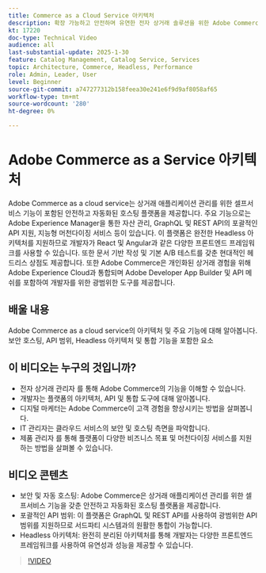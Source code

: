 ```yaml
---
title: Commerce as a Cloud Service 아키텍처
description: 확장 가능하고 안전하며 유연한 전자 상거래 솔루션을 위한 Adobe Commerce as a cloud service 아키텍처 및 주요 기능을 살펴보십시오.
kt: 17220
doc-type: Technical Video
audience: all
last-substantial-update: 2025-1-30
feature: Catalog Management, Catalog Service, Services
topic: Architecture, Commerce, Headless, Performance
role: Admin, Leader, User
level: Beginner
source-git-commit: a747277312b158feea30e241e6f9d9af8058af65
workflow-type: tm+mt
source-wordcount: '280'
ht-degree: 0%

---
```


# Adobe Commerce as a Service 아키텍처

Adobe Commerce as a cloud service는 상거래 애플리케이션 관리를 위한 셀프서비스 기능이 포함된 안전하고 자동화된 호스팅 플랫폼을 제공합니다. 주요 기능으로는 Adobe Experience Manager을 통한 자산 관리, GraphQL 및 REST API의 포괄적인 API 지원, 지능형 머천다이징 서비스 등이 있습니다. 이 플랫폼은 완전한 Headless 아키텍처를 지원하므로 개발자가 React 및 Angular과 같은 다양한 프론트엔드 프레임워크를 사용할 수 있습니다. 또한 문서 기반 작성 및 기본 A/B 테스트를 갖춘 현대적인 헤드리스 상점도 제공합니다. 또한 Adobe Commerce은 개인화된 상거래 경험을 위해 Adobe Experience Cloud과 통합되며 Adobe Developer App Builder 및 API 메쉬를 포함하여 개발자를 위한 광범위한 도구를 제공합니다.

## 배울 내용

Adobe Commerce as a cloud service의 아키텍처 및 주요 기능에 대해 알아봅니다. 보안 호스팅, API 범위, Headless 아키텍처 및 통합 기능을 포함한 요소

## 이 비디오는 누구의 것입니까?

* 전자 상거래 관리자 를 통해 Adobe Commerce의 기능을 이해할 수 있습니다.
* 개발자는 플랫폼의 아키텍처, API 및 통합 도구에 대해 알아봅니다.
* 디지털 마케터는 Adobe Commerce이 고객 경험을 향상시키는 방법을 살펴봅니다.
* IT 관리자는 클라우드 서비스의 보안 및 호스팅 측면을 파악합니다.
* 제품 관리자 를 통해 플랫폼이 다양한 비즈니스 목표 및 머천다이징 서비스를 지원하는 방법을 살펴볼 수 있습니다.

## 비디오 콘텐츠

* 보안 및 자동 호스팅: Adobe Commerce은 상거래 애플리케이션 관리를 위한 셀프서비스 기능을 갖춘 안전하고 자동화된 호스팅 플랫폼을 제공합니다.
* 포괄적인 API 범위: 이 플랫폼은 GraphQL 및 REST API를 사용하여 광범위한 API 범위를 지원하므로 서드파티 시스템과의 원활한 통합이 가능합니다.
* Headless 아키텍처: 완전히 분리된 아키텍처를 통해 개발자는 다양한 프론트엔드 프레임워크를 사용하여 유연성과 성능을 제공할 수 있습니다.

>[!VIDEO](https://video.tv.adobe.com/v/3443274?learn=on&captions=kor)
